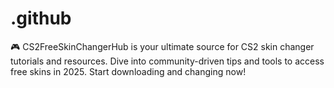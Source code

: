 # .github
🎮 CS2FreeSkinChangerHub is your ultimate source for CS2 skin changer tutorials and resources. Dive into community-driven tips and tools to access free skins in 2025. Start downloading and changing now!
